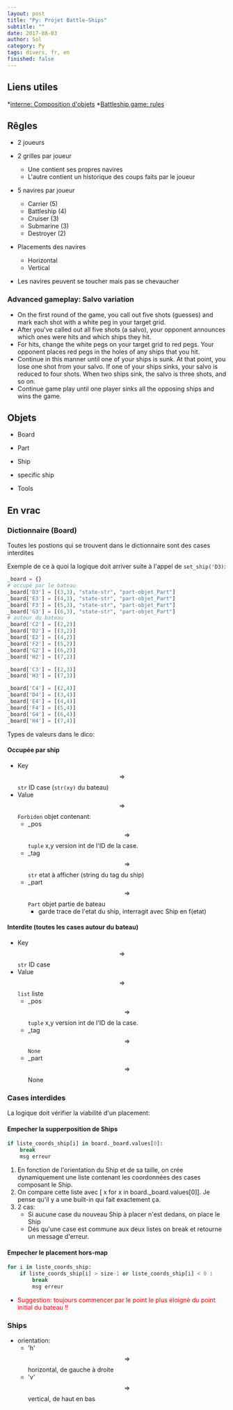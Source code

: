 ```yaml
---
layout: post
title: "Py: Projet Battle-Ships"
subtitle: ""
date: 2017-08-03
author: Sol
category: Py
tags: divers, fr, en
finished: false
---
```


## Liens utiles

*[interne: Composition d'objets](/prog/composition-aggregation.html)
*[Battleship game: rules](https://www.thespruce.com/the-basic-rules-of-battleship-411069)

## Rêgles

* 2 joueurs
* 2 grilles par joueur
    * Une contient ses propres navires
    * L'autre contient un historique des coups faits par le joueur
* 5 navires par joueur
    * Carrier (5)
    * Battleship (4)
    * Cruiser (3)
    * Submarine (3)
    * Destroyer (2)


* Placements des navires
    * Horizontal
    * Vertical
* Les navires peuvent se toucher mais pas se chevaucher

### Advanced gameplay: Salvo variation

* On the first round of the game, you call out five shots (guesses) and mark each shot with a white peg in your target grid.
* After you've called out all five shots (a salvo), your opponent announces which ones were hits and which ships they hit.
* For hits, change the white pegs on your target grid to red pegs. Your opponent places red pegs in the holes of any ships that you hit.
* Continue in this manner until one of your ships is sunk. At that point, you lose one shot from your salvo. If one of your ships sinks, your salvo is reduced to four shots. When two ships sink, the salvo is three shots, and so on.
* Continue game play until one player sinks all the opposing ships and wins the game.


## Objets

* Board

* Part
* Ship
* specific ship

* Tools


## En vrac



### Dictionnaire (Board)

Toutes les postions qui se trouvent dans le dictionnaire sont des cases interdites

Exemple de ce à quoi la logique doit arriver suite à l'appel de `set_ship('D3)`:

```python
_board = {}
# occupé par le bateau
_board['D3'] = [(3,3), "state-str", "part-objet_Part"] 
_board['E3'] = [(4,3), "state-str", "part-objet_Part"] 
_board['F3'] = [(5,3), "state-str", "part-objet_Part"] 
_board['G3'] = [(6,3), "state-str", "part-objet_Part"]
# autour du bateau
_board['C2'] = [(2,2)]
_board['D2'] = [(3,2)] 
_board['E2'] = [(4,2)] 
_board['F2'] = [(5,2)] 
_board['G2'] = [(6,2)]
_board['H2'] = [(7,2)]

_board['C3'] = [(2,3)]
_board['H3'] = [(7,3)]

_board['C4'] = [(2,4)]
_board['D4'] = [(3,4)] 
_board['E4'] = [(4,4)] 
_board['F4'] = [(5,4)] 
_board['G4'] = [(6,4)]
_board['H4'] = [(7,4)]

```

Types de valeurs dans le dico:

#### Occupée par ship

* Key $$ \Rightarrow $$  `str` ID case (`str(xy)` du bateau)
* Value $$ \Rightarrow $$  `Forbiden` objet contenant:
    * _pos $$ \Rightarrow $$ `tuple` x,y version int de l'ID de la case.
    * _tag $$ \Rightarrow $$ `str` etat à afficher (string du tag du ship)
    * _part $$ \Rightarrow $$ `Part` objet partie de bateau 
        * garde trace de l'etat du ship, interragit avec Ship en f(etat)

#### Interdite (toutes les cases autour du bateau)

* Key $$ \Rightarrow $$  `str` ID case
* Value $$ \Rightarrow $$  `list` liste
    * _pos $$ \Rightarrow $$ `tuple` x,y version int de l'ID de la case.
    * _tag $$ \Rightarrow $$ `None`
    * _part $$ \Rightarrow $$ None


### Cases interdides

La logique doit vérifier la viabilité d'un placement:

#### Empecher la supperposition de Ships

```python
if liste_coords_ship[i] in board._board.values[0]:
    break
    msg erreur
```

 1. En fonction de l'orientation du Ship et de sa taille, on crée dynamiquement une liste contenant les coordonnées des cases composant le Ship.
 2. On compare cette liste avec [ x for x in board._board.values[0]]. Je pense qu'il y a une built-in qui fait exactement ça.
 3. 2 cas:
    * Si aucune case du nouveau Ship à placer n'est dedans, on place le Ship
    * Dés qu'une case est commune aux deux listes on break et retourne un message d'erreur.

#### Empecher le placement hors-map

```python
for i in liste_coords_ship:
    if liste_coords_ship[i] > size-1 or liste_coords_ship[i] < 0 :
        break
        msg erreur
```

* <span style="color:red">Suggestion: toujours commencer par le point le plus éloigné du point initial du bateau !!  </span>



### Ships

* orientation:
    * 'h' $$ \Rightarrow $$ horizontal, de gauche à droite
    * 'v' $$ \Rightarrow $$ vertical, de haut en bas